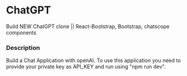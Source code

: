 # ChatGPT

Build NEW ChatGPT clone || React-Bootstrap, Bootstrap, chatscope components

### Description

Build a Chat Application with openAI. To use this application you need to provide your private key as API_KEY and run using "npm run dev".
